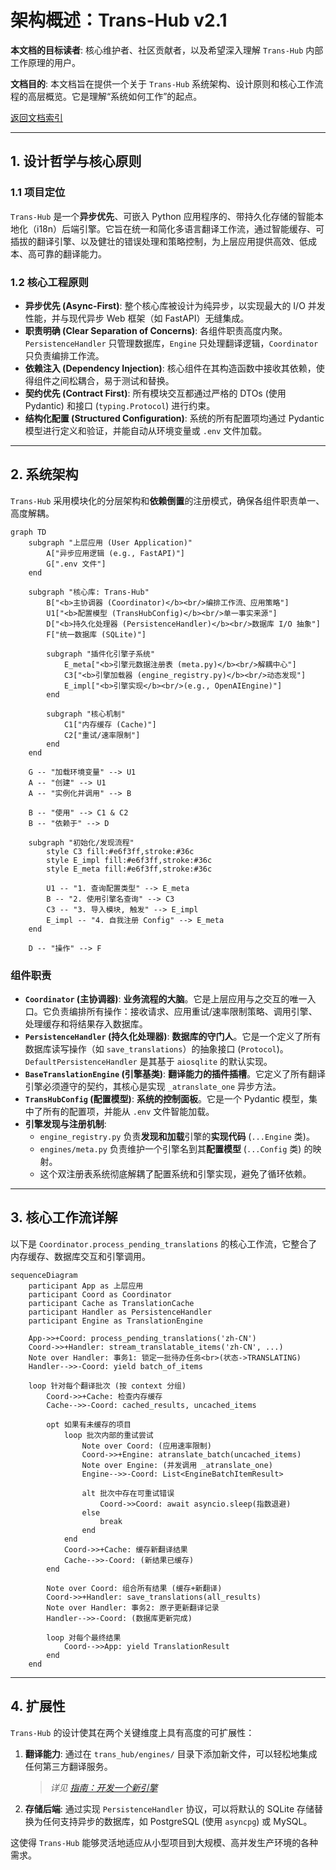 # **架构概述：Trans-Hub v2.1**

**本文档的目标读者**: 核心维护者、社区贡献者，以及希望深入理解 `Trans-Hub` 内部工作原理的用户。

**文档目的**: 本文档旨在提供一个关于 `Trans-Hub` 系统架构、设计原则和核心工作流程的高层概览。它是理解“系统如何工作”的起点。

[返回文档索引](../INDEX.md)

---

## **1. 设计哲学与核心原则**

### **1.1 项目定位**

`Trans-Hub` 是一个**异步优先**、可嵌入 Python 应用程序的、带持久化存储的智能本地化（i18n）后端引擎。它旨在统一和简化多语言翻译工作流，通过智能缓存、可插拔的翻译引擎、以及健壮的错误处理和策略控制，为上层应用提供高效、低成本、高可靠的翻译能力。

### **1.2 核心工程原则**

- **异步优先 (Async-First)**: 整个核心库被设计为纯异步，以实现最大的 I/O 并发性能，并与现代异步 Web 框架（如 FastAPI）无缝集成。
- **职责明确 (Clear Separation of Concerns)**: 各组件职责高度内聚。`PersistenceHandler` 只管理数据库，`Engine` 只处理翻译逻辑，`Coordinator` 只负责编排工作流。
- **依赖注入 (Dependency Injection)**: 核心组件在其构造函数中接收其依赖，使得组件之间松耦合，易于测试和替换。
- **契约优先 (Contract First)**: 所有模块交互都通过严格的 DTOs (使用 Pydantic) 和接口 (`typing.Protocol`) 进行约束。
- **结构化配置 (Structured Configuration)**: 系统的所有配置项均通过 Pydantic 模型进行定义和验证，并能自动从环境变量或 `.env` 文件加载。

---

## **2. 系统架构**

`Trans-Hub` 采用模块化的分层架构和**依赖倒置**的注册模式，确保各组件职责单一、高度解耦。

```mermaid
graph TD
    subgraph "上层应用 (User Application)"
        A["异步应用逻辑 (e.g., FastAPI)"]
        G[".env 文件"]
    end

    subgraph "核心库: Trans-Hub"
        B["<b>主协调器 (Coordinator)</b><br/>编排工作流、应用策略"]
        U1["<b>配置模型 (TransHubConfig)</b><br/>单一事实来源"]
        D["<b>持久化处理器 (PersistenceHandler)</b><br/>数据库 I/O 抽象"]
        F["统一数据库 (SQLite)"]

        subgraph "插件化引擎子系统"
            E_meta["<b>引擎元数据注册表 (meta.py)</b><br/>解耦中心"]
            C3["<b>引擎加载器 (engine_registry.py)</b><br/>动态发现"]
            E_impl["<b>引擎实现</b><br/>(e.g., OpenAIEngine)"]
        end

        subgraph "核心机制"
            C1["内存缓存 (Cache)"]
            C2["重试/速率限制"]
        end
    end

    G -- "加载环境变量" --> U1
    A -- "创建" --> U1
    A -- "实例化并调用" --> B

    B -- "使用" --> C1 & C2
    B -- "依赖于" --> D

    subgraph "初始化/发现流程"
        style C3 fill:#e6f3ff,stroke:#36c
        style E_impl fill:#e6f3ff,stroke:#36c
        style E_meta fill:#e6f3ff,stroke:#36c

        U1 -- "1. 查询配置类型" --> E_meta
        B -- "2. 使用引擎名查询" --> C3
        C3 -- "3. 导入模块, 触发" --> E_impl
        E_impl -- "4. 自我注册 Config" --> E_meta
    end

    D -- "操作" --> F
```

### **组件职责**

- **`Coordinator` (主协调器)**: **业务流程的大脑**。它是上层应用与之交互的唯一入口。它负责编排所有操作：接收请求、应用重试/速率限制策略、调用引擎、处理缓存和将结果存入数据库。
- **`PersistenceHandler` (持久化处理器)**: **数据库的守门人**。它是一个定义了所有数据库读写操作（如 `save_translations`）的抽象接口 (`Protocol`)。`DefaultPersistenceHandler` 是其基于 `aiosqlite` 的默认实现。
- **`BaseTranslationEngine` (引擎基类)**: **翻译能力的插件插槽**。它定义了所有翻译引擎必须遵守的契约，其核心是实现 `_atranslate_one` 异步方法。
- **`TransHubConfig` (配置模型)**: **系统的控制面板**。它是一个 Pydantic 模型，集中了所有的配置项，并能从 `.env` 文件智能加载。
- **引擎发现与注册机制**:
  - `engine_registry.py` 负责**发现和加载**引擎的**实现代码** (`...Engine` 类)。
  - `engines/meta.py` 负责维护一个引擎名到其**配置模型** (`...Config` 类) 的映射。
  - 这个双注册表系统彻底解耦了配置系统和引擎实现，避免了循环依赖。

---

## **3. 核心工作流详解**

以下是 `Coordinator.process_pending_translations` 的核心工作流，它整合了内存缓存、数据库交互和引擎调用。

```mermaid
sequenceDiagram
    participant App as 上层应用
    participant Coord as Coordinator
    participant Cache as TranslationCache
    participant Handler as PersistenceHandler
    participant Engine as TranslationEngine

    App->>+Coord: process_pending_translations('zh-CN')
    Coord->>+Handler: stream_translatable_items('zh-CN', ...)
    Note over Handler: 事务1: 锁定一批待办任务<br>(状态->TRANSLATING)
    Handler-->>-Coord: yield batch_of_items

    loop 针对每个翻译批次 (按 context 分组)
        Coord->>+Cache: 检查内存缓存
        Cache-->>-Coord: cached_results, uncached_items

        opt 如果有未缓存的项目
            loop 批次内部的重试尝试
                Note over Coord: (应用速率限制)
                Coord->>+Engine: atranslate_batch(uncached_items)
                Note over Engine: (并发调用 _atranslate_one)
                Engine-->>-Coord: List<EngineBatchItemResult>

                alt 批次中存在可重试错误
                    Coord->>Coord: await asyncio.sleep(指数退避)
                else
                    break
                end
            end
            Coord->>+Cache: 缓存新翻译结果
            Cache-->>-Coord: (新结果已缓存)
        end

        Note over Coord: 组合所有结果 (缓存+新翻译)
        Coord->>+Handler: save_translations(all_results)
        Note over Handler: 事务2: 原子更新翻译记录
        Handler-->>-Coord: (数据库更新完成)

        loop 对每个最终结果
            Coord-->>App: yield TranslationResult
        end
    end
```

---

## **4. 扩展性**

`Trans-Hub` 的设计使其在两个关键维度上具有高度的可扩展性：

1.  **翻译能力**: 通过在 `trans_hub/engines/` 目录下添加新文件，可以轻松地集成任何第三方翻译服务。
    > _详见 [指南：开发一个新引擎](../contributing/developing_engines.md)_
2.  **存储后端**: 通过实现 `PersistenceHandler` 协议，可以将默认的 SQLite 存储替换为任何支持异步的数据库，如 PostgreSQL (使用 `asyncpg`) 或 MySQL。

这使得 `Trans-Hub` 能够灵活地适应从小型项目到大规模、高并发生产环境的各种需求。
